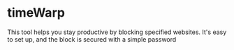 # timeWarp
This tool helps you stay productive by blocking specified websites. It's easy to set up, and the block is secured with a simple password
